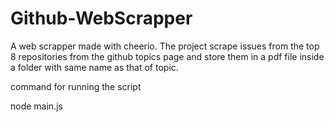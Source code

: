 # Github-WebScrapper
A web scrapper made with cheerio. The project scrape issues from the top 8 repositories from the github topics page and store them in a pdf file inside a folder with same name as that of topic.

command for running the script

node main.js
